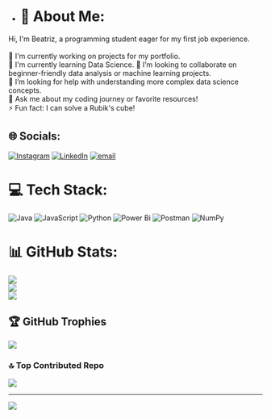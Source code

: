 - # 💫 About Me:
Hi, I'm Beatriz, a programming student eager for my first job experience.<br><br>
🔭 I'm currently working on projects for my portfolio.<br>
🌱 I'm currently learning Data Science.
👯 I’m looking to collaborate on beginner-friendly data analysis or machine learning projects.<br>
🤔 I’m looking for help with understanding more complex data science concepts.<br>💬 Ask me about my coding journey or favorite resources!<br>
⚡ Fun fact: I can solve a Rubik's cube!


## 🌐 Socials:
[![Instagram](https://img.shields.io/badge/Instagram-%23E4405F.svg?logo=Instagram&logoColor=white)](https://instagram.com/beatriz_victa) [![LinkedIn](https://img.shields.io/badge/LinkedIn-%230077B5.svg?logo=linkedin&logoColor=white)](https://www.linkedin.com/in/beatriz-victa-da-silva-lima-734653182/) [![email](https://img.shields.io/badge/Email-D14836?logo=gmail&logoColor=white)](mailto:beatrizbe5124@gmail.com) 

# 💻 Tech Stack:
![Java](https://img.shields.io/badge/java-%23ED8B00.svg?style=for-the-badge&logo=openjdk&logoColor=white) ![JavaScript](https://img.shields.io/badge/javascript-%23323330.svg?style=for-the-badge&logo=javascript&logoColor=%23F7DF1E) ![Python](https://img.shields.io/badge/python-3670A0?style=for-the-badge&logo=python&logoColor=ffdd54) ![Power Bi](https://img.shields.io/badge/power_bi-F2C811?style=for-the-badge&logo=powerbi&logoColor=black) ![Postman](https://img.shields.io/badge/Postman-FF6C37?style=for-the-badge&logo=postman&logoColor=white) ![NumPy](https://img.shields.io/badge/numpy-%23013243.svg?style=for-the-badge&logo=numpy&logoColor=white)
# 📊 GitHub Stats:
![](https://github-readme-stats.vercel.app/api?username=beattus&theme=dark&hide_border=false&include_all_commits=false&count_private=false)<br/>
![](https://nirzak-streak-stats.vercel.app/?user=beattus&theme=dark&hide_border=false)<br/>
![](https://github-readme-stats.vercel.app/api/top-langs/?username=beattus&theme=dark&hide_border=false&include_all_commits=false&count_private=false&layout=compact)

## 🏆 GitHub Trophies
![](https://github-profile-trophy.vercel.app/?username=beattus&theme=radical&no-frame=false&no-bg=false&margin-w=4)

### 🔝 Top Contributed Repo
![](https://github-contributor-stats.vercel.app/api?username=beattus&limit=5&theme=midnight-purple&combine_all_yearly_contributions=true)

---
[![](https://visitcount.itsvg.in/api?id=beattus&icon=0&color=0)](https://visitcount.itsvg.in)



